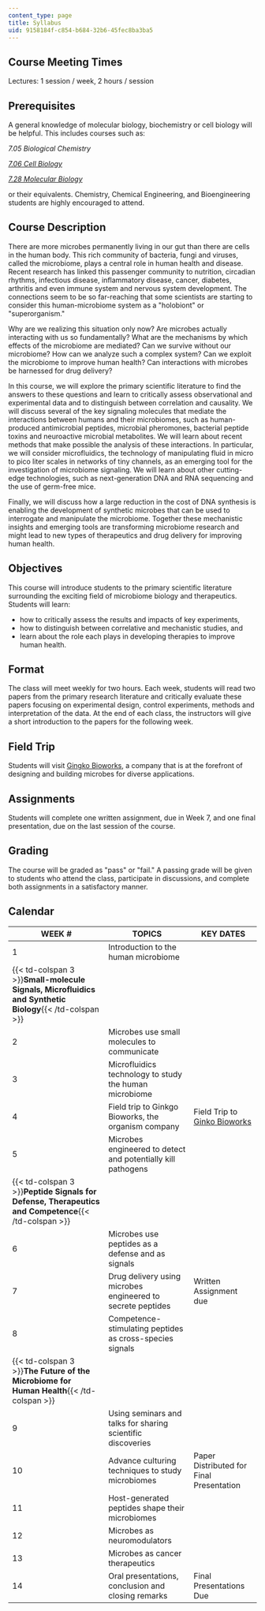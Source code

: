 ```yaml
---
content_type: page
title: Syllabus
uid: 9158184f-c854-b684-32b6-45fec8ba3ba5
---
```


Course Meeting Times
--------------------

Lectures: 1 session / week, 2 hours / session

Prerequisites
-------------

A general knowledge of molecular biology, biochemistry or cell biology will be helpful. This includes courses such as:

_7.05 Biological Chemistry_

[_7.06 Cell Biology_](/courses/7-06-cell-biology-spring-2007/)

[_7.28 Molecular Biology_](/courses/7-28-molecular-biology-spring-2005/)

or their equivalents. Chemistry, Chemical Engineering, and Bioengineering students are highly encouraged to attend.

Course Description
------------------

There are more microbes permanently living in our gut than there are cells in the human body. This rich community of bacteria, fungi and viruses, called the microbiome, plays a central role in human health and disease. Recent research has linked this passenger community to nutrition, circadian rhythms, infectious disease, inflammatory disease, cancer, diabetes, arthritis and even immune system and nervous system development. The connections seem to be so far-reaching that some scientists are starting to consider this human-microbiome system as a "holobiont" or "superorganism."

Why are we realizing this situation only now? Are microbes actually interacting with us so fundamentally? What are the mechanisms by which effects of the microbiome are mediated? Can we survive without our microbiome? How can we analyze such a complex system? Can we exploit the microbiome to improve human health? Can interactions with microbes be harnessed for drug delivery?

In this course, we will explore the primary scientific literature to find the answers to these questions and learn to critically assess observational and experimental data and to distinguish between correlation and causality. We will discuss several of the key signaling molecules that mediate the interactions between humans and their microbiomes, such as human-produced antimicrobial peptides, microbial pheromones, bacterial peptide toxins and neuroactive microbial metabolites. We will learn about recent methods that make possible the analysis of these interactions. In particular, we will consider microfluidics, the technology of manipulating fluid in micro to pico liter scales in networks of tiny channels, as an emerging tool for the investigation of microbiome signaling. We will learn about other cutting-edge technologies, such as next-generation DNA and RNA sequencing and the use of germ-free mice.

Finally, we will discuss how a large reduction in the cost of DNA synthesis is enabling the development of synthetic microbes that can be used to interrogate and manipulate the microbiome. Together these mechanistic insights and emerging tools are transforming microbiome research and might lead to new types of therapeutics and drug delivery for improving human health.

Objectives
----------

This course will introduce students to the primary scientific literature surrounding the exciting field of microbiome biology and therapeutics. Students will learn:

*   how to critically assess the results and impacts of key experiments,
*   how to distinguish between correlative and mechanistic studies, and
*   learn about the role each plays in developing therapies to improve human health.

Format
------

The class will meet weekly for two hours. Each week, students will read two papers from the primary research literature and critically evaluate these papers focusing on experimental design, control experiments, methods and interpretation of the data. At the end of each class, the instructors will give a short introduction to the papers for the following week.

Field Trip
----------

Students will visit [Gingko Bioworks](https://www.ginkgobioworks.com/foundries/), a company that is at the forefront of designing and building microbes for diverse applications.

Assignments
-----------

Students will complete one written assignment, due in Week 7, and one final presentation, due on the last session of the course.

Grading
-------

The course will be graded as "pass" or "fail." A passing grade will be given to students who attend the class, participate in discussions, and complete both assignments in a satisfactory manner.

Calendar
--------

| WEEK # | TOPICS | KEY DATES |
| --- | --- | --- |
| 1 | Introduction to the human microbiome | &nbsp; |
| {{< td-colspan 3 >}}**Small-molecule Signals, Microfluidics and Synthetic Biology**{{< /td-colspan >}} |||
| 2 | Microbes use small molecules to communicate | &nbsp; |
| 3 | Microfluidics technology to study the human microbiome | &nbsp; |
| 4 | Field trip to Ginkgo Bioworks, the organism company | Field Trip to [Ginko Bioworks](https://www.ginkgobioworks.com/foundries/) |
| 5 | Microbes engineered to detect and potentially kill pathogens | &nbsp; |
| {{< td-colspan 3 >}}**Peptide Signals for Defense, Therapeutics and Competence**{{< /td-colspan >}} |||
| 6 | Microbes use peptides as a defense and as signals | &nbsp; |
| 7 | Drug delivery using microbes engineered to secrete peptides | Written Assignment due |
| 8 | Competence-stimulating peptides as cross-species signals | &nbsp; |
| {{< td-colspan 3 >}}**The Future of the Microbiome for Human Health**{{< /td-colspan >}} |||
| 9 | Using seminars and talks for sharing scientific discoveries | &nbsp; |
| 10 | Advance culturing techniques to study microbiomes | Paper Distributed for Final Presentation |
| 11 | Host-generated peptides shape their microbiomes | &nbsp; |
| 12 | Microbes as neuromodulators | &nbsp; |
| 13 | Microbes as cancer therapeutics | &nbsp; |
| 14 | Oral presentations, conclusion and closing remarks | Final Presentations Due
